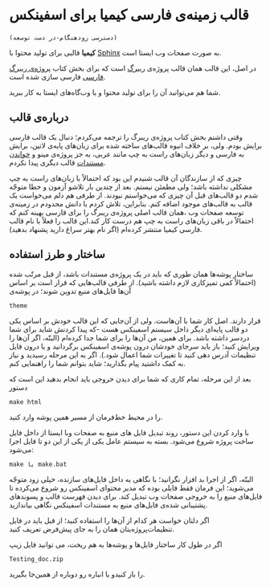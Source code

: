 #  قالب زمینه‌ی فارسی کیمیا برای  اسفینکس 
‍`(دسترسی زودهنگام-در دست توسعه)`

__کیمیا__ قالبی برای تولید محتوا با [Sphinx](sphinx.org) به صورت صفحات  وب ایستا است. 

در اصل، این قالب همان قالب پروژه‌ی [ریبرگ](reeborg.ca) است که برای بخش کتاب [پروژه‌ی ریبرگ فارسی](https://book.reeborg.ir) فارسی سازی شده است. 

شما هم می‌توانید آن را برای تولید محتوا و یا وب‌گاه‌های ایستا به کار ببرید.

## درباره‌ی قالب
وقتی داشتم بخش کتاب پروژه‌ی ریبرگ را ترجمه می‌کردم؛ دنبال یک قالب فارسی برایش بودم. ولی، بر خلاف انبوه قالب‌های ساخته شده برای زبان‌های پایه‌ی لاتین، برایش به فارسی و دیگر زبان‌های راست به چپ مانند عربی، به جز پروژه‌ی مینو و [خواندن مستندات](readthedoc.org)  قالب دیگری پیدا نکردم.
 
 چیزی که از سازندگان آن قالب شنیدم این بود که احتمالاً با زبان‌های راست به چپ مشکلی نداشته باشد؛ ولی مطمئن نیستم.
 بعد از چندین بار تلاشو آزمون و خطا متوجّه شدم دو قالب‌های قبل آن چیزی که می‌خواستم نبودند. از طرفی هم دلم می‌خواست یک قالب به قالب‌های موجود اضافه کنم. بنابراین، تلاش کردم با دانش محدودم در زمینه‌ی توسعه صفحات وب ،همان قالب اصلی پروژه‌ی ریبرگ را برای فارسی بهینه کنم که احتمالاً در باقی زبان‌های راست به چپ هم درست کار کند.این قالب را فعلاً با نام قالب فارسی کیمیا منتشر کرده‌ام (اگر نام بهتر سراغ دارید پشنهاد بدهید).

## ساختار و طرز استفاده 
ساختار پوشه‌ها همان طوری که باید در یک پروژه‌ی مستندات باشد، از قبل مرتّب شده (احتمالاً کمی تمیزکاری لازم داشته باشید). از طرفی قالب‌هایی که قرار است بر اساس آن‌ها فایل‌های منبع تدوین شوند؛ در پوشه‌ی 

    theme
قرار دارند. اصل کار شما با آن‌‌هاست. ولی از آن‌جایی که این قالب خودش بر اساس یکی دو قالب پایه‌ای دیگر داخل سیستم اسفینکس هست -که پیدا کردنش شاید برای شما دردسر داشته باشد. برای همین، من آن‌ها را برای شما جدا کرده‌ام (البتّه، اگر آن‌ها را ویرایش کنید؛ باز باید سرجای خودشان درون پوشه‌ی اسفینکس برگردانید و یا درون فایل تنظیمات آدرس دهی کنید تا تغییرات شما اعمال شود.). اگر به این مرحله رسیدید و نیاز به کمک داشتید پیام بگذارید؛ شاید بتوانم شما را راهنمایی کنم. 

بعد از این مرحله، تمام کاری که شما برای دیدن خروجی باید انجام بدهید این است که دستور 

    make html
را در محیط خط‌فرمان از مسیر همین پوشه وارد کنید.

 با وارد کردن این دستور، روند تبدیل فایل های منبع به صفحات وبا ایستا از داخل فایل ساخت پروژه شروع می‌شود.
بسته به سیستم عامل یکی از یکی از این دو تا فایل اجرا می‌شود:

    make یا make.bat
 البتّه، اگر از اجرا بد افزار نگرانید؛ با نگاهی به داخل فایل‌های سازنده، خیلی زود متوجّه می‌شوید؛ این فرمان فقط فایلی بوده که مدیر محتوای اسفینکس رو شروع می‌کرده تا فایل‌های منبع را به خروجی صفحات وب تبدیل کند.
برای دیدن فهرست قالب و پسوندهای پشتیبانی شده‌ی فایل‌های منبع به مستندات اسفینکس نگاهی بیاندازید.

اگر دلتان خواست هر کدام از آن‌ها را استفاده کنید؛ از قبل باید در فایل تنظیمات‌پروژه‌یتان  همان را به جای پیش‌فرض تعریف کنید.

اگر در طول کار ساختار فایل‌ها و پوشه‌ها به هم ریخت، می توانید فایل زیپ

    Testing_doc.zip 
را باز کنیدو یا انباره رو دوباره از همین‌جا بگیرید.

